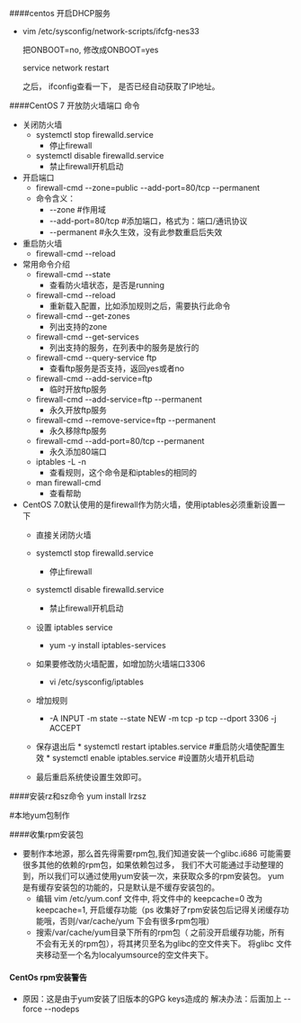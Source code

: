 
####centos 开启DHCP服务
*   vim /etc/sysconfig/network-scripts/ifcfg-nes33
    
    把ONBOOT=no, 修改成ONBOOT=yes
   
    service network restart
   
    之后， ifconfig查看一下， 是否已经自动获取了IP地址。
    
####CentOS 7 开放防火墙端口 命令
*   关闭防火墙
    *   systemctl stop firewalld.service           
        *   停止firewall
    *   systemctl disable firewalld.service        
        *   禁止firewall开机启动
*   开启端口
    *   firewall-cmd --zone=public --add-port=80/tcp --permanent
    *   命令含义：
        *   --zone #作用域
        *  --add-port=80/tcp #添加端口，格式为：端口/通讯协议
        * --permanent #永久生效，没有此参数重启后失效
*   重启防火墙
    *   firewall-cmd --reload
*   常用命令介绍
    *   firewall-cmd --state                           
        *   查看防火墙状态，是否是running
    *   firewall-cmd --reload                          
        *   重新载入配置，比如添加规则之后，需要执行此命令
    *   firewall-cmd --get-zones                       
        *   列出支持的zone
    *   firewall-cmd --get-services                    
        *   列出支持的服务，在列表中的服务是放行的
    *   firewall-cmd --query-service ftp               
        *   查看ftp服务是否支持，返回yes或者no
    *   firewall-cmd --add-service=ftp                 
        *   临时开放ftp服务
    *   firewall-cmd --add-service=ftp --permanent     
        *   永久开放ftp服务
    *   firewall-cmd --remove-service=ftp --permanent  
        *   永久移除ftp服务
    *   firewall-cmd --add-port=80/tcp --permanent     
        *   永久添加80端口 
    *   iptables -L -n                                 
        *   查看规则，这个命令是和iptables的相同的
    *   man firewall-cmd                               
        *   查看帮助
*   CentOS 7.0默认使用的是firewall作为防火墙，使用iptables必须重新设置一下
    *  直接关闭防火墙
    *   systemctl stop firewalld.service        
        *   停止firewall
    *   systemctl disable firewalld.service     
        *   禁止firewall开机启动

    *   设置 iptables service
        *   yum -y install iptables-services
    *   如果要修改防火墙配置，如增加防火墙端口3306
        *   vi /etc/sysconfig/iptables 
    *   增加规则
        *   -A INPUT -m state --state NEW -m tcp -p tcp --dport 3306 -j ACCEPT
    
    *    保存退出后
        *   systemctl restart iptables.service #重启防火墙使配置生效
        *   systemctl enable iptables.service #设置防火墙开机启动
    *   最后重启系统使设置生效即可。

####安装rz和sz命令
yum install lrzsz  

#本地yum包制作

####收集rpm安装包
*   要制作本地源，那么首先得需要rpm包,我们知道安装一个glibc.i686
    可能需要很多其他的依赖的rpm包，如果依赖包过多，
    我们不大可能通过手动整理的到，所以我们可以通过使用yum安装一次，来获取众多的rpm安装包。
    yum 是有缓存安装包的功能的，只是默认是不缓存安装包的。
    *   编辑  vim /etc/yum.conf 文件中, 将文件中的 keepcache=0 改为 keepcache=1,
     开启缓存功能（ps 收集好了rpm安装包后记得关闭缓存功能哦，否则/var/cache/yum 下会有很多rpm包哦）  
    *   搜索/var/cache/yum目录下所有的rpm包（
    之前没开启缓存功能，所有不会有无关的rpm包），将其拷贝至名为glibc的空文件夹下。
    将glibc 文件夹移动至一个名为localyumsource的空文件夹下。
 
#### CentOs rpm安装警告
*   原因：这是由于yum安装了旧版本的GPG keys造成的
    解决办法：后面加上
     --force --nodeps